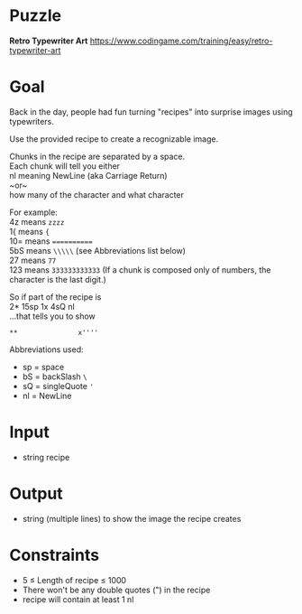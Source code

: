 # Puzzle
**Retro Typewriter Art** https://www.codingame.com/training/easy/retro-typewriter-art

# Goal
Back in the day, people had fun turning "recipes" into surprise images using typewriters.

Use the provided recipe to create a recognizable image.

Chunks in the recipe are separated by a space.  
Each chunk will tell you either  
nl meaning NewLine (aka Carriage Return)  
~or~  
how many of the character and what character  

For example:  
4z means ```zzzz```  
1{ means ```{```  
10= means ```==========```  
5bS means ```\\\\\``` (see Abbreviations list below)  
27 means ```77```  
123 means ```333333333333```
(If a chunk is composed only of numbers, the character is the last digit.)  

So if part of the recipe is  
2* 15sp 1x 4sQ nl  
...that tells you to show  
```
**               x''''

```

Abbreviations used:  
* sp = space ``` ```
* bS = backSlash ```\```
* sQ = singleQuote ```'```
* nl = NewLine

# Input
* string recipe

# Output
* string (multiple lines) to show the image the recipe creates

# Constraints
* 5 ≤ Length of recipe ≤ 1000
* There won't be any double quotes (") in the recipe
* recipe will contain at least 1 nl
